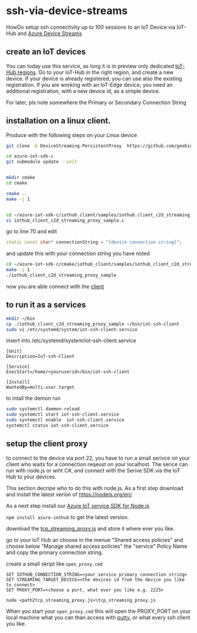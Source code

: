 # ssh-via-device-streams
HowDo setup ssh connectivity up to 100 sessions to an IoT Device via IoT-Hub and [Azure Device Streams](https://docs.microsoft.com/en-us/azure/iot-hub/iot-hub-device-streams-overview)


## create an IoT devices

You can today use this service, as long it is in preview only dedicated [IoT-Hub regions](https://docs.microsoft.com/en-us/azure/iot-hub/iot-hub-device-streams-overview#regional-availability). Go to your IoT-Hub in the right region, and create a new device. If your device is already registered, you can use also the existing registration. If you are working with an IoT-Edge device, you need an additional registration, with a new device id, as a simple device. 

For later, pls note somewhere the Primary or Secondary Connection String


## installation on a linux client. 

Produce with the following steps on your Linux device 

```bash
git clone -b DeviceStreaming-PersistentProxy  https://github.com/geebinge/azure-iot-sdk-c.git

cd azure-iot-sdk-c
git submodule update --init


mkdir cmake
cd cmake

cmake ..
make -j 1 


cd ~/azure-iot-sdk-c/iothub_client/samples/iothub_client_c2d_streaming_proxy_sample
vi iothub_client_c2d_streaming_proxy_sample.c 

```

go to line 70 and edit 
```cpp 
static const char* connectionString = "[device connection string]";
```
and update this with your connection string you have noted 

```bash
cd ~/azure-iot-sdk-c/cmake/iothub_client/samples/iothub_client_c2d_streaming_proxy_sample
make -j 1 
./iothub_client_c2d_streaming_proxy_sample
```

now you are able connect with the [client](#-setup-the-client-proxy)

## to run it as a services 

```bash
mkdir ~/bin 
cp ./iothub_client_c2d_streaming_proxy_sample ~/bin/iot-ssh-client
sudo vi /etc/systemd/system/iot-ssh-client.service
```

insert into /etc/systemd/system/iot-ssh-client.service


	[Unit]
	Description=IoT-ssh-Client
	
	[Service]
	ExecStart=/home/<youruserid>/bin/iot-ssh-client
	
	[Install]
	WantedBy=multi-user.target

to intall the demon run 

```bash
sudo systemctl daemon-reload
sudo systemctl start iot-ssh-client.service
sudo systemctl enable  iot-ssh-client.service
systemctl status iot-ssh-client.service
```

## setup the client proxy

to connect to the device via port 22, you have to run a small serivce on your client who waits for a connection reqeust on your localhost. The serice can run with  node.js or wiht C#, and connect with the Serive SDK via the IoT Hub to your devices. 

This section decripe who to do this with node.js. As a first step download and install the latest verion of https://nodejs.org/en/. 

As a next step install our [Azure IoT service SDK for Node.js](https://github.com/Azure/azure-iot-sdk-node/blob/main/service/readme.md)

`npm install azure-iothub` to get the latest version.

download the [tcp_streaming_proxy.js](https://github.com/Azure/azure-iot-sdk-node/blob/streams-preview/service/samples/tcp_streaming_proxy.js) and store it where ever you like. 

go to your IoT Hub an choose in the menue "Shared access policies" and choose below "Manage shared access policies" the "service" Policy Name and copy the primary connection string. 

create a small skript like `open_proxy.cmd`

	SET IOTHUB_CONNECTION_STRING=<your service primary connection string> 
	SET STREAMING_TARGET_DEVICE=<the devices id from the device you like to connect> 
	SET PROXY_PORT=<choose a port, what ever you like e.g. 2225> 

	node <path2tcp_streaming_proxy.js>\tcp_streaming_proxy.js

When you start your `open_proxy.cmd` this will open the PROXY_PORT on your local machine what you can than access with [putty](https://www.chiark.greenend.org.uk/~sgtatham/putty/latest.html), or what every ssh client you like. 









